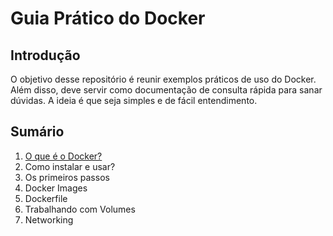 # Guia Prático do Docker

## Introdução

O objetivo desse repositório é reunir exemplos práticos de uso do Docker. Além disso, deve servir como documentação de consulta rápida para sanar dúvidas. A ideia é que seja simples e de fácil entendimento.

## Sumário

1. [O que é o Docker?](pages/o-que-docker.md)
2. Como instalar e usar?
3. Os primeiros passos
4. Docker Images
5. Dockerfile
6. Trabalhando com Volumes
7. Networking

